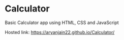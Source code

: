 # Calculator
Basic Calculator app using HTML, CSS and JavaScript

Hosted link: https://aryanjain22.github.io/Calculator/
